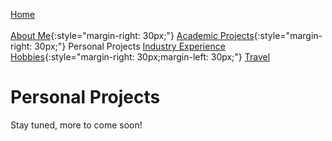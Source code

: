[Home](../index.md)<br/><br/>
[About Me](../aboutMe/index.md){:style="margin-right: 30px;"}
[Academic Projects](../academicProjects/index.md){:style="margin-right: 30px;"}
Personal Projects
[Industry Experience](industryExperience/index.md)
[Hobbies](../hobbies/index.md){:style="margin-right: 30px;margin-left: 30px;"}
[Travel](../travel/index.md)

# Personal Projects

Stay tuned, more to come soon!